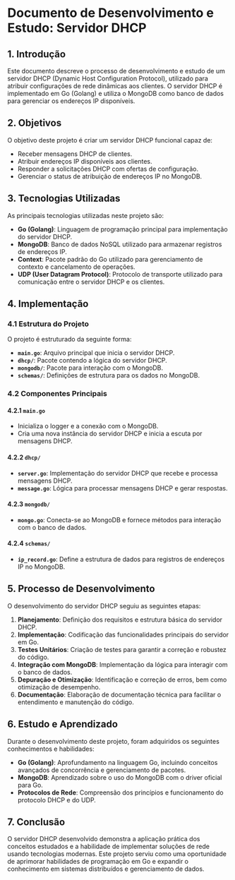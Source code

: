 # Documento de Desenvolvimento e Estudo: Servidor DHCP

## 1. Introdução

Este documento descreve o processo de desenvolvimento e estudo de um servidor DHCP (Dynamic Host Configuration Protocol), utilizado para atribuir configurações de rede dinâmicas aos clientes. O servidor DHCP é implementado em Go (Golang) e utiliza o MongoDB como banco de dados para gerenciar os endereços IP disponíveis.

## 2. Objetivos

O objetivo deste projeto é criar um servidor DHCP funcional capaz de:

- Receber mensagens DHCP de clientes.
- Atribuir endereços IP disponíveis aos clientes.
- Responder a solicitações DHCP com ofertas de configuração.
- Gerenciar o status de atribuição de endereços IP no MongoDB.

## 3. Tecnologias Utilizadas

As principais tecnologias utilizadas neste projeto são:

- **Go (Golang)**: Linguagem de programação principal para implementação do servidor DHCP.
- **MongoDB**: Banco de dados NoSQL utilizado para armazenar registros de endereços IP.
- **Context**: Pacote padrão do Go utilizado para gerenciamento de contexto e cancelamento de operações.
- **UDP (User Datagram Protocol)**: Protocolo de transporte utilizado para comunicação entre o servidor DHCP e os clientes.

## 4. Implementação

### 4.1 Estrutura do Projeto

O projeto é estruturado da seguinte forma:

- **`main.go`**: Arquivo principal que inicia o servidor DHCP.
- **`dhcp/`**: Pacote contendo a lógica do servidor DHCP.
- **`mongodb/`**: Pacote para interação com o MongoDB.
- **`schemas/`**: Definições de estrutura para os dados no MongoDB.

### 4.2 Componentes Principais

#### 4.2.1 `main.go`

- Inicializa o logger e a conexão com o MongoDB.
- Cria uma nova instância do servidor DHCP e inicia a escuta por mensagens DHCP.

#### 4.2.2 `dhcp/`

- **`server.go`**: Implementação do servidor DHCP que recebe e processa mensagens DHCP.
- **`message.go`**: Lógica para processar mensagens DHCP e gerar respostas.

#### 4.2.3 `mongodb/`

- **`mongo.go`**: Conecta-se ao MongoDB e fornece métodos para interação com o banco de dados.

#### 4.2.4 `schemas/`

- **`ip_record.go`**: Define a estrutura de dados para registros de endereços IP no MongoDB.

## 5. Processo de Desenvolvimento

O desenvolvimento do servidor DHCP seguiu as seguintes etapas:

1. **Planejamento**: Definição dos requisitos e estrutura básica do servidor DHCP.
2. **Implementação**: Codificação das funcionalidades principais do servidor em Go.
3. **Testes Unitários**: Criação de testes para garantir a correção e robustez do código.
4. **Integração com MongoDB**: Implementação da lógica para interagir com o banco de dados.
5. **Depuração e Otimização**: Identificação e correção de erros, bem como otimização de desempenho.
6. **Documentação**: Elaboração de documentação técnica para facilitar o entendimento e manutenção do código.

## 6. Estudo e Aprendizado

Durante o desenvolvimento deste projeto, foram adquiridos os seguintes conhecimentos e habilidades:

- **Go (Golang)**: Aprofundamento na linguagem Go, incluindo conceitos avançados de concorrência e gerenciamento de pacotes.
- **MongoDB**: Aprendizado sobre o uso do MongoDB com o driver oficial para Go.
- **Protocolos de Rede**: Compreensão dos princípios e funcionamento do protocolo DHCP e do UDP.

## 7. Conclusão

O servidor DHCP desenvolvido demonstra a aplicação prática dos conceitos estudados e a habilidade de implementar soluções de rede usando tecnologias modernas. Este projeto serviu como uma oportunidade de aprimorar habilidades de programação em Go e expandir o conhecimento em sistemas distribuídos e gerenciamento de dados.
